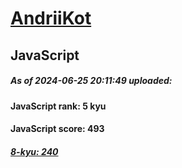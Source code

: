 # [AndriiKot](https://www.codewars.com/users/AndriiKot) 
## JavaScript
##### As of 2024-06-25 20:11:49 uploaded:
#### JavaScript rank: 5 kyu
#### JavaScript score: 493
##### [8-kyu: 240](https://github.com/AndriiKot/JavaScript__CodeWars/tree/main/kyu-8)
